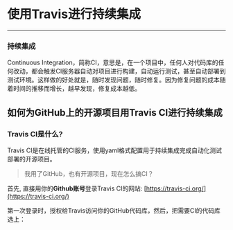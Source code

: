 # 使用Travis进行持续集成

---

### 持续集成

Continuous Integration，简称CI，意思是，在一个项目中，任何人对代码库的任何改动，都会触发CI服务器自动对项目进行构建，自动运行测试，甚至自动部署到测试环境。这样做的好处就是，随时发现问题，随时修复。因为修复问题的成本随着时间的推移而增长，越早发现，修复成本越低。

## 如何为GitHub上的开源项目用Travis CI进行持续集成

### Travis CI是什么?

Travis CI是在线托管的CI服务，使用yaml格式配置用于持续集成完成自动化测试部署的开源项目。

> 我用了GitHub，也有开源项目，现在怎么搞CI？

首先, 直接用你的**Github账号**登录Travis CI的网站: [https://travis-ci.org/](https://travis-ci.org/)

第一次登录时，授权给Travis访问你的GitHub代码库，然后，把需要CI的代码库选上：

